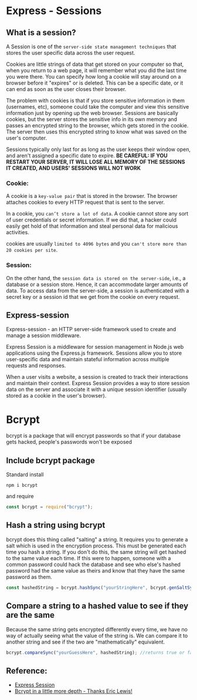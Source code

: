 # Express - Sessions

## What is a session?

A Session is one of the `server-side state management techniques` that stores the user specific data across the user request.

Cookies are little strings of data that get stored on your computer so that, when you return to a web page, it will remember what you did the last time you were there. You can specify how long a cookie will stay around on a browser before it "expires" or is deleted. This can be a specific date, or it can end as soon as the user closes their browser.

The problem with cookies is that if you store sensitive information in them (usernames, etc), someone could take the computer and view this sensitive information just by opening up the web browser. Sessions are basically cookies, but the server stores the sensitive info in its own memory and passes an encrypted string to the browser, which gets stored in the cookie. The server then uses this encrypted string to know what was saved on the user's computer.

Sessions typically only last for as long as the user keeps their window open, and aren't assigned a specific date to expire. **BE CAREFUL: IF YOU RESTART YOUR SERVER, IT WILL LOSE ALL MEMORY OF THE SESSIONS IT CREATED, AND USERS' SESSIONS WILL NOT WORK**

### Cookie:

A cookie is a `key-value pair` that is stored in the browser. The browser attaches cookies to every HTTP request that is sent to the server.

In a cookie, you `can’t store a lot of data`. A cookie cannot store any sort of user credentials or secret information. If we did that, a hacker could easily get hold of that information and steal personal data for malicious activities.

cookies are usually `limited to 4096 bytes` and you `can't store more than 20 cookies per site`.

### Session:

On the other hand, the `session data is stored on the server-side`, i.e., a database or a session store. Hence, it can accommodate larger amounts of data. To access data from the server-side, a session is authenticated with a secret key or a session id that we get from the cookie on every request.

## Express-session

Express-session - an HTTP server-side framework used to create and manage a session middleware.

Express Session is a middleware for session management in Node.js web applications using the Express.js framework. Sessions allow you to store user-specific data and maintain stateful information across multiple requests and responses.

When a user visits a website, a session is created to track their interactions and maintain their context. Express Session provides a way to store session data on the server and associate it with a unique session identifier (usually stored as a cookie in the user's browser).

# Bcrypt

bcrypt is a package that will encrypt passwords so that if your database gets hacked, people's passwords won't be exposed

## Include bcrypt package

Standard install

```
npm i bcrypt
```

and require

```javascript
const bcrypt = require("bcrypt");
```

## Hash a string using bcrypt

bcrypt does this thing called "salting" a string. It requires you to generate a salt which is used in the encryption process. This must be generated each time you hash a string. If you don't do this, the same string will get hashed to the same value each time. If this were to happen, someone with a common password could hack the database and see who else's hashed password had the same value as theirs and know that they have the same password as them.

```javascript
const hashedString = bcrypt.hashSync("yourStringHere", bcrypt.genSaltSync(10));
```

## Compare a string to a hashed value to see if they are the same

Because the same string gets encrypted differently every time, we have no way of actually seeing what the value of the string is. We can compare it to another string and see if the two are "mathematically" equivalent.

```javascript
bcrypt.compareSync("yourGuessHere", hashedString); //returns true or false
```

## Reference:

- [Express Session](https://github.com/expressjs/session#readme)
- [Bcrypt in a little more depth - Thanks Eric Lewis!](https://all-about-bcrypt.glitch.me/)
